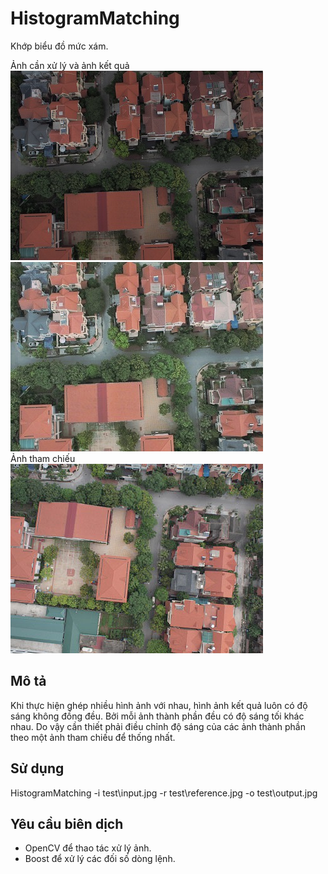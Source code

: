 # HistogramMatching
Khớp biểu đồ mức xám.  

Ảnh cần xử lý và ảnh kết quả  
![](HistogramMatching/test/input.jpg "Input") ![](HistogramMatching/test/output.jpg)  
Ảnh tham chiếu  
![](HistogramMatching/test/reference.jpg)

## Mô tả
Khi thực hiện ghép nhiều hình ảnh với nhau, hình ảnh kết quả luôn có độ sáng không đồng đều. Bởi mỗi ảnh thành phần đều có độ sáng tối khác nhau. Do vậy cần thiết phải điều chỉnh độ sáng của các ảnh thành phần theo một ảnh tham chiếu để thống nhất. 

## Sử dụng
HistogramMatching -i test\input.jpg -r test\reference.jpg -o test\output.jpg

## Yêu cầu biên dịch
- OpenCV để thao tác xử lý ảnh.
- Boost để xử lý các đối số dòng lệnh.
